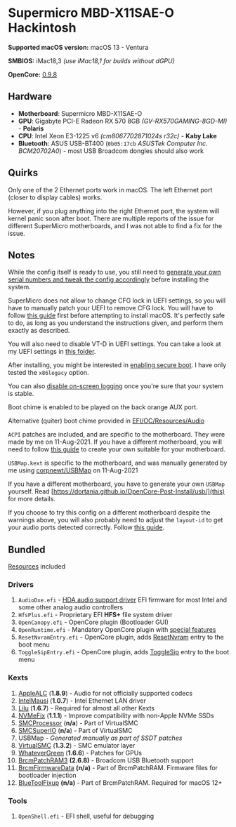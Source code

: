 # Supermicro MBD-X11SAE-O Hackintosh

**Supported macOS version:** macOS 13 - Ventura

**SMBIOS:** iMac18,3 _(use iMac18,1 for builds without dGPU)_

**OpenCore:** [0.9.8](https://github.com/acidanthera/OpenCorePkg/releases/tag/0.9.8)

## Hardware

- **Motherboard**: Supermicro MBD-X11SAE-O
- **GPU**: Gigabyte PCI-E Radeon RX 570 8GB _(GV-RX570GAMING-8GD-MI)_ - **Polaris**
- **CPU**: Intel Xeon E3-1225 v6 _(cm8067702871024s r32c)_ - **Kaby Lake**
- **Bluetooth**: ASUS USB-BT400 (`0b05:17cb` _ASUSTek Computer Inc. BCM20702A0_) - most USB Broadcom dongles should also work

## Quirks

Only one of the 2 Ethernet ports work in macOS. The left Ethernet port (closer to display cables) works.

However, if you plug anything into the right Ethernet port, the system will kernel panic soon after boot. There are multiple reports of the issue for different SuperMicro motherboards, and I was not able to find a fix for the issue.

## Notes

While the config itself is ready to use, you still need to [generate your own serial numbers and tweak the config accordingly](https://dortania.github.io/OpenCore-Post-Install/universal/iservices.html#using-gensmbios) before installing the system.

SuperMicro does not allow to change CFG lock in UEFI settings, so you will have to manually patch your UEFI to remove CFG lock. You will have to follow [this guide](https://dortania.github.io/OpenCore-Post-Install/misc/msr-lock.html#checking-if-your-firmware-supports-cfg-lock-unlocking) first before attempting to install macOS. It's perfectly safe to do, as long as you understand the instructions given, and perform them exactly as described.

You will also need to disable VT-D in UEFI settings. You can take a look at my UEFI settings in [this folder](UEFI_Settings/).

After installing, you might be interested in [enabling secure boot](https://dortania.github.io/OpenCore-Post-Install/universal/security/applesecureboot.html#dmgloading). I have only tested the `x86legacy` option.

You can also [disable on-screen logging](https://dortania.github.io/OpenCore-Install-Guide/troubleshooting/debug.html#config-changes) once you're sure that your system is stable.

Boot chime is enabled to be played on the back orange AUX port.

Alternative (quiter) boot chime provided in [EFI/OC/Resources/Audio](EFI/OC/Resources/Audio)

`ACPI` patches are included, and are specific to the motherboard. They were made by me on 11-Aug-2021. If you have a different motherboard, you will need to follow [this guide](https://dortania.github.io/Getting-Started-With-ACPI/) to create your own suitable for your motherboard.

`USBMap.kext` is specific to the motherboard, and was manually generated by me using [corpnewt/USBMap](https://github.com/corpnewt/USBMap) on 11-Aug-2021

If you have a different motherboard, you have to generate your own `USBMap` yourself. Read [https://dortania.github.io/OpenCore-Post-Install/usb/](this) for more details.

If you choose to try this config on a different motherboard despite the warnings above, you will also probably need to adjust the `layout-id` to get your audio ports detected correctly. Follow [this guide](https://dortania.github.io/OpenCore-Post-Install/universal/audio.html#finding-your-layout-id).

## Bundled

[Resources](https://github.com/acidanthera/OcBinaryData) included

### Drivers

1) `AudioDxe.efi` - [HDA audio support driver](https://dortania.github.io/docs/latest/Configuration.html#audiodxe) EFI firmware for most Intel and some other analog audio controllers
2) `HfsPlus.efi` - Proprietary EFI **HFS+** file system driver
3) `OpenCanopy.efi` - OpenCore plugin (Bootloader GUI)
4) `OpenRuntime.efi` - Mandatory OpenCore plugin with [special features](https://dortania.github.io/docs/latest/Configuration.html#openruntime)
5) `ResetNvramEntry.efi` - OpenCore plugin, adds [ResetNvram](https://dortania.github.io/docs/latest/Configuration.html#resetnvramentry) entry to the boot menu
6) `ToggleSipEntry.efi` - OpenCore plugin, adds [ToggleSip](https://dortania.github.io/docs/latest/Configuration.html#togglesipentry) entry to the boot menu

### Kexts

1) [AppleALC](https://github.com/acidanthera/AppleALC) (**1.8.9**) - Audio for not officially supported codecs
2) [IntelMausi](https://github.com/acidanthera/IntelMausi) (**1.0.7**) - Intel Ethernet LAN driver
3) [Lilu](https://github.com/acidanthera/Lilu) (**1.6.7**) - Required for almost all other Kexts
4) [NVMeFix](https://github.com/acidanthera/NVMeFix) (**1.1.1**) - Improve compatibility with non-Apple NVMe SSDs
5) [SMCProcessor](https://github.com/acidanthera/VirtualSMC) (**n/a**) - Part of VirtualSMC
6) [SMCSuperIO](https://github.com/acidanthera/VirtualSMC) (**n/a**) - Part of VirtualSMC
7) USBMap - *Generated manually as part of SSDT patches*
8) [VirtualSMC](https://github.com/acidanthera/VirtualSMC) (**1.3.2**) - SMC emulator layer
9) [WhateverGreen](https://github.com/acidanthera/WhateverGreen) (**1.6.6**) - Patches for GPUs
10) [BrcmPatchRAM3](https://github.com/acidanthera/BrcmPatchRAM) **(2.6.8)** - Broadcom USB Bluetooth support
11) [BrcmFirmwareData](https://github.com/acidanthera/BrcmPatchRAM) **(n/a)** - Part of BrcmPatchRAM. Firmware files for bootloader injection
12) [BlueToolFixup](https://github.com/acidanthera/BrcmPatchRAM) **(n/a)** - Part of BrcmPatchRAM. Required for macOS 12+

### Tools

1) `OpenShell.efi` - EFI shell, useful for debugging
